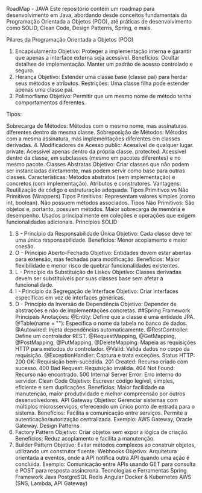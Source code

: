 RoadMap - JAVA
Este repositório contém um roadmap para desenvolvimento em Java, abordando desde conceitos fundamentais da Programação Orientada a Objetos (POO), até práticas de desenvolvimento como SOLID, Clean Code, Design Patterns, Spring, e mais.

Pilares da Programação Orientada a Objetos (POO)
1. Encapsulamento
Objetivo: Proteger a implementação interna e garantir que apenas a interface externa seja acessível.
Benefícios:
Ocultar detalhes de implementação.
Manter um padrão de acesso controlado e seguro.
2. Herança
Objetivo: Estender uma classe base (classe pai) para herdar seus métodos e atributos.
Restrições:
Uma classe filha pode estender apenas uma classe pai.
3. Polimorfismo
Objetivo: Permitir que um mesmo nome de método tenha comportamentos diferentes.

Tipos:

Sobrecarga de Métodos: Métodos com o mesmo nome, mas assinaturas diferentes dentro da mesma classe.
Sobreposição de Métodos: Métodos com a mesma assinatura, mas implementações diferentes em classes derivadas.
4. Modificadores de Acesso
public: Acessível de qualquer lugar.
private: Acessível apenas dentro da própria classe.
protected: Acessível dentro da classe, em subclasses (mesmo em pacotes diferentes) e no mesmo pacote.
Classes Abstratas
Objetivo: Criar classes que não podem ser instanciadas diretamente, mas podem servir como base para outras classes.
Características:
Métodos abstratos (sem implementação) e concretos (com implementação).
Atributos e construtores.
Vantagens: Reutilização de código e estruturação adequada.
Tipos Primitivos vs Não Primitivos (Wrappers)
Tipos Primitivos:
Representam valores simples (como int, boolean).
Não possuem métodos associados.
Tipos Não Primitivos:
São objetos e, portanto, possuem métodos.
Maior sobrecarga de memória e desempenho.
Usados principalmente em coleções e operações que exigem funcionalidades adicionais.
Princípios SOLID
1. S - Princípio da Responsabilidade Única
Objetivo: Cada classe deve ter uma única responsabilidade.
Benefícios: Menor acoplamento e maior coesão.
2. O - Princípio Aberto-Fechado
Objetivo: Entidades devem estar abertas para extensão, mas fechadas para modificação.
Benefícios: Maior flexibilidade e menor risco de quebrar funcionalidades existentes.
3. L - Princípio da Substituição de Liskov
Objetivo: Classes derivadas devem ser substituíveis por suas classes base sem afetar a funcionalidade.
4. I - Princípio da Segregação de Interface
Objetivo: Criar interfaces específicas em vez de interfaces genéricas.
5. D - Princípio da Inversão de Dependência
Objetivo: Depender de abstrações e não de implementações concretas.
##Spring Framework
Principais Anotações:
@Entity: Define que a classe é uma entidade JPA.
@Table(name = ""): Especifica o nome da tabela no banco de dados.
@Autowired: Injeta dependências automaticamente.
@RestController: Define um controlador REST.
@RequestMapping, @GetMapping, @PostMapping, @PutMapping, @DeleteMapping: Mapeia as requisições HTTP para métodos do controlador.
@Valid: Valida dados no corpo da requisição.
@ExceptionHandler: Captura e trata exceções.
Status HTTP:
200 OK: Requisição bem-sucedida.
201 Created: Recurso criado com sucesso.
400 Bad Request: Requisição inválida.
404 Not Found: Recurso não encontrado.
500 Internal Server Error: Erro interno do servidor.
Clean Code
Objetivo: Escrever código legível, simples, eficiente e sem duplicações.
Benefícios: Maior facilidade na manutenção, maior produtividade e melhor compreensão por outros desenvolvedores.
API Gateway
Objetivo: Gerenciar sistemas com múltiplos microsserviços, oferecendo um único ponto de entrada para o sistema.
Benefícios:
Facilita a comunicação entre serviços.
Permite a autenticação/autorização centralizada.
Exemplo: AWS Gateway, Oracle Gateway.
Design Patterns
1. Factory Pattern
Objetivo: Criar objetos sem expor a lógica de criação.
Benefícios: Reduz acoplamento e facilita a manutenção.
2. Builder Pattern
Objetivo: Evitar métodos complexos ao construir objetos, utilizando um construtor fluente.
Webhooks
Objetivo: Arquitetura orientada a eventos, onde a API notifica outra API quando uma ação é concluída.
Exemplo: Comunicação entre APIs usando GET para consulta e POST para resposta assíncrona.
Tecnologias e Ferramentas
Spring Framework
Java
PostgreSQL
Redis
Angular
Docker & Kubernetes
AWS (SNS, Lambda, API Gateway)
